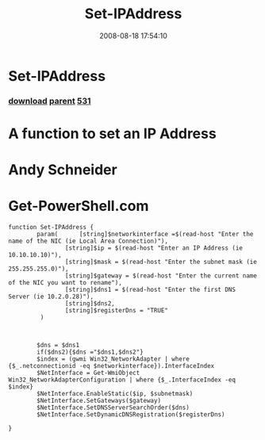 ﻿---
pid:            530
parent:         529
children:       531
poster:         Andy Schneider
title:          Set-IPAddress
date:           2008-08-18 17:54:10
description:    # A function to set an IP Address
# Andy Schneider
# Get-PowerShell.com
format:         posh
---

# Set-IPAddress

### [download](530.ps1) [parent](529.md) [531](531.md)

# A function to set an IP Address
# Andy Schneider
# Get-PowerShell.com

```posh
function Set-IPAddress {
		param(		[string]$networkinterface =$(read-host "Enter the name of the NIC (ie Local Area Connection)"),
				[string]$ip = $(read-host "Enter an IP Address (ie 10.10.10.10)"),
				[string]$mask = $(read-host "Enter the subnet mask (ie 255.255.255.0)"),
				[string]$gateway = $(read-host "Enter the current name of the NIC you want to rename"),
				[string]$dns1 = $(read-host "Enter the first DNS Server (ie 10.2.0.28)"),
				[string]$dns2,
				[string]$registerDns = "TRUE"
		 )
		
				
		
		$dns = $dns1
		if($dns2){$dns ="$dns1,$dns2"}
		$index = (gwmi Win32_NetworkAdapter | where {$_.netconnectionid -eq $networkinterface}).InterfaceIndex
		$NetInterface = Get-WmiObject Win32_NetworkAdapterConfiguration | where {$_.InterfaceIndex -eq $index}
		$NetInterface.EnableStatic($ip, $subnetmask)
		$NetInterface.SetGateways($gateway)
		$NetInterface.SetDNSServerSearchOrder($dns)
		$NetInterface.SetDynamicDNSRegistration($registerDns)
		
}
```
